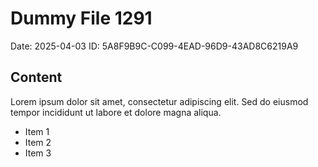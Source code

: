 # Dummy File 1291

Date: 2025-04-03
ID: 5A8F9B9C-C099-4EAD-96D9-43AD8C6219A9

## Content

Lorem ipsum dolor sit amet, consectetur adipiscing elit.
Sed do eiusmod tempor incididunt ut labore et dolore magna aliqua.

* Item 1
* Item 2
* Item 3


